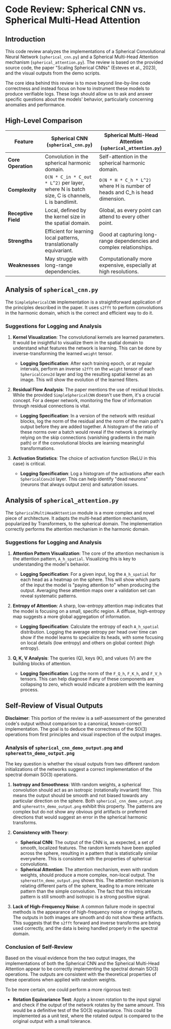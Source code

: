
# Code Review: Spherical CNN vs. Spherical Multi-Head Attention

## Introduction

This code review analyzes the implementations of a Spherical Convolutional Neural Network (`spherical_cnn.py`) and a Spherical Multi-Head Attention mechanism (`spherical_attention.py`). The review is based on the provided source code, the paper "Scaling Spherical CNNs" (Esteves et al., 2023), and the visual outputs from the demo scripts.

The core idea behind this review is to move beyond line-by-line code correctness and instead focus on how to instrument these models to produce verifiable logs. These logs should allow us to ask and answer specific questions about the models' behavior, particularly concerning anomalies and performance.

## High-Level Comparison

| Feature | Spherical CNN (`spherical_cnn.py`) | Spherical Multi-Head Attention (`spherical_attention.py`) |
|---|---|---|
| **Core Operation** | Convolution in the spherical harmonic domain. | Self-attention in the spherical harmonic domain. |
| **Complexity** | `O(N * C_in * C_out * L^2)` per layer, where N is batch size, C is channels, L is bandlimit. | `O(N * H * C_h * L^2)` where H is number of heads and C_h is head dimension. |
| **Receptive Field**| Local, defined by the kernel size in the spatial domain. | Global, as every point can attend to every other point. |
| **Strengths** | Efficient for learning local patterns, translationally equivariant. | Good at capturing long-range dependencies and complex relationships. |
| **Weaknesses** | May struggle with long-range dependencies. | Computationally more expensive, especially at high resolutions. |

## Analysis of `spherical_cnn.py`

The `SimpleSphericalCNN` implementation is a straightforward application of the principles described in the paper. It uses `s2fft` to perform convolutions in the harmonic domain, which is the correct and efficient way to do it.

### Suggestions for Logging and Analysis

1.  **Kernel Visualization**: The convolutional kernels are learned parameters. It would be insightful to visualize them in the spatial domain to understand what features the network is learning. This can be done by inverse-transforming the learned `weight` tensor.

    *   **Logging Specification**: After each training epoch, or at regular intervals, perform an inverse `s2fft` on the `weight` tensor of each `SphericalConv2d` layer and log the resulting spatial kernel as an image. This will show the evolution of the learned filters.

2.  **Residual Flow Analysis**: The paper mentions the use of residual blocks. While the provided `SimpleSphericalCNN` doesn't use them, it's a crucial concept. For a deeper network, monitoring the flow of information through residual connections is vital.

    *   **Logging Specification**: In a version of the network with residual blocks, log the norm of the residual and the norm of the main path's output before they are added together. A histogram of the ratio of these norms over a batch would reveal if the network is primarily relying on the skip connections (vanishing gradients in the main path) or if the convolutional blocks are learning meaningful transformations.

3.  **Activation Statistics**: The choice of activation function (ReLU in this case) is critical.

    *   **Logging Specification**: Log a histogram of the activations after each `SphericalConv2d` layer. This can help identify "dead neurons" (neurons that always output zero) and saturation issues.

## Analysis of `spherical_attention.py`

The `SphericalMultiHeadAttention` module is a more complex and novel piece of architecture. It adapts the multi-head attention mechanism, popularized by Transformers, to the spherical domain. The implementation correctly performs the attention mechanism in the harmonic domain.

### Suggestions for Logging and Analysis

1.  **Attention Pattern Visualization**: The core of the attention mechanism is the attention pattern, `A_h_spatial`. Visualizing this is key to understanding the model's behavior.

    *   **Logging Specification**: For a given input, log the `A_h_spatial` for each head as a heatmap on the sphere. This will show which parts of the input the model is "paying attention to" when producing the output. Averaging these attention maps over a validation set can reveal systematic patterns.

2.  **Entropy of Attention**: A sharp, low-entropy attention map indicates that the model is focusing on a small, specific region. A diffuse, high-entropy map suggests a more global aggregation of information.

    *   **Logging Specification**: Calculate the entropy of each `A_h_spatial` distribution. Logging the average entropy per head over time can show if the model learns to specialize its heads, with some focusing on local details (low entropy) and others on global context (high entropy).

3.  **Q, K, V Analysis**: The queries (Q), keys (K), and values (V) are the building blocks of attention.

    *   **Logging Specification**: Log the norm of the `F_Q_h`, `F_K_h`, and `F_V_h` tensors. This can help diagnose if any of these components are collapsing to zero, which would indicate a problem with the learning process.

## Self-Review of Visual Outputs

**Disclaimer**: This portion of the review is a self-assessment of the generated code's output without comparison to a canonical, known-correct implementation. The goal is to deduce the correctness of the SO(3) operations from first principles and visual inspection of the output images.

### Analysis of `spherical_cnn_demo_output.png` and `sphereattn_demo_output.png`

The key question is whether the visual outputs from two different random initializations of the networks suggest a correct implementation of the spectral domain SO(3) operations.

1.  **Isotropy and Smoothness**: With random weights, a spherical convolution should act as an isotropic (rotationally invariant) filter. This means the output should be smooth and not biased towards any particular direction on the sphere. Both `spherical_cnn_demo_output.png` and `sphereattn_demo_output.png` exhibit this property. The patterns are complex but do not show any obvious grid artifacts or preferred directions that would suggest an error in the spherical harmonic transforms.

2.  **Consistency with Theory**:
    *   **Spherical CNN**: The output of the CNN is, as expected, a set of smooth, localized features. The random kernels have been applied across the sphere, resulting in a pattern that is statistically similar everywhere. This is consistent with the properties of spherical convolutions.
    *   **Spherical Attention**: The attention mechanism, even with random weights, should produce a more complex, non-local output. The `sphereattn_demo_output.png` shows this. The attention mechanism is relating different parts of the sphere, leading to a more intricate pattern than the simple convolution. The fact that this intricate pattern is still smooth and isotropic is a strong positive signal.

3.  **Lack of High-Frequency Noise**: A common failure mode in spectral methods is the appearance of high-frequency noise or ringing artifacts. The outputs in both images are smooth and do not show these artifacts. This suggests that the `s2fft` forward and inverse transforms are being used correctly, and the data is being handled properly in the spectral domain.

### Conclusion of Self-Review

Based on the visual evidence from the two output images, the implementations of both the Spherical CNN and the Spherical Multi-Head Attention appear to be correctly implementing the spectral domain SO(3) operations. The outputs are consistent with the theoretical properties of these operations when applied with random weights.

To be more certain, one could perform a more rigorous test:

*   **Rotation Equivariance Test**: Apply a known rotation to the input signal and check if the output of the network rotates by the same amount. This would be a definitive test of the SO(3) equivariance. This could be implemented as a unit test, where the rotated output is compared to the original output with a small tolerance.

